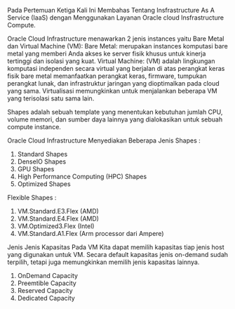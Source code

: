 Pada Pertemuan Ketiga Kali Ini Membahas Tentang Insfrastructure As A Service (IaaS) dengan Menggunakan Layanan Oracle cloud Insfrastructure Compute.

Oracle Cloud Infrastructure menawarkan 2 jenis instances yaitu Bare Metal dan Virtual Machine (VM):
Bare Metal: merupakan instances komputasi bare metal yang memberi Anda akses ke server fisik khusus untuk kinerja tertinggi dan isolasi yang kuat.
Virtual Machine: (VM) adalah lingkungan komputasi independen secara virtual yang berjalan di atas perangkat keras fisik bare metal memanfaatkan perangkat keras, firmware, tumpukan perangkat lunak, dan infrastruktur jaringan yang dioptimalkan pada cloud yang sama. Virtualisasi memungkinkan untuk menjalankan beberapa VM yang terisolasi satu sama lain.

Shapes adalah sebuah template yang menentukan kebutuhan jumlah CPU, volume memori, dan sumber daya lainnya yang dialokasikan untuk sebuah compute instance.

Oracle Cloud Infrastructure Menyediakan Beberapa Jenis Shapes :
1. Standard Shapes
2. DenseIO Shapes
3. GPU Shapes
4. High Performance Computing (HPC) Shapes
5. Optimized Shapes

Flexible Shapes :
1. VM.Standard.E3.Flex (AMD)
2. VM.Standard.E4.Flex (AMD)
3. VM.Optimized3.Flex (Intel)
4. VM.Standard.A1.Flex (Arm processor dari Ampere)

Jenis Jenis Kapasitas Pada VM Kita dapat memilih kapasitas tiap jenis host yang digunakan untuk VM. Secara default kapasitas jenis on-demand sudah terpilih, tetapi juga memungkinkan memilih jenis kapasitas lainnya.
1. OnDemand Capacity
2. Preemtible Capacity
3. Reserved Capacity
4. Dedicated Capacity
